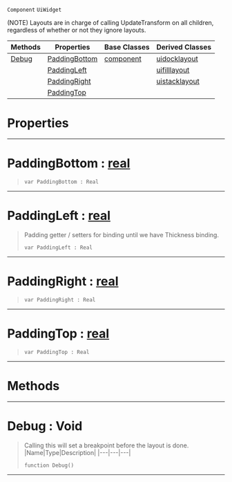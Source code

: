  `Component` `UiWidget`



(NOTE) Layouts are in charge of calling UpdateTransform on all children, regardless of whether or not they ignore layouts.

|Methods|Properties|Base Classes|Derived Classes|
|---|---|---|---|
|[ Debug](https://github.com/ZilchEngine/ZilchDocs/blob/master/code_reference/class_reference/uilayout.markdown#debug-void)|[ PaddingBottom](https://github.com/ZilchEngine/ZilchDocs/blob/master/code_reference/class_reference/uilayout.markdown#paddingbottom-zilch-engin)|[component](https://github.com/ZilchEngine/ZilchDocs/blob/master/code_reference/class_reference/component.markdown)|[uidocklayout](https://github.com/ZilchEngine/ZilchDocs/blob/master/code_reference/class_reference/uidocklayout.markdown)|
| |[ PaddingLeft](https://github.com/ZilchEngine/ZilchDocs/blob/master/code_reference/class_reference/uilayout.markdown#paddingleft-zilch-engine)| |[uifilllayout](https://github.com/ZilchEngine/ZilchDocs/blob/master/code_reference/class_reference/uifilllayout.markdown)|
| |[ PaddingRight](https://github.com/ZilchEngine/ZilchDocs/blob/master/code_reference/class_reference/uilayout.markdown#paddingright-zilch-engine)| |[uistacklayout](https://github.com/ZilchEngine/ZilchDocs/blob/master/code_reference/class_reference/uistacklayout.markdown)|
| |[ PaddingTop](https://github.com/ZilchEngine/ZilchDocs/blob/master/code_reference/class_reference/uilayout.markdown#paddingtop-zilch-engine-d)| | |


 #  Properties


---  
 #  PaddingBottom : [real](https://github.com/ZilchEngine/ZilchDocs/blob/master/code_reference/nada_base_types/real.markdown)

> 
> ``` lang=cpp, name=Nada
> var PaddingBottom : Real


---  
 #  PaddingLeft : [real](https://github.com/ZilchEngine/ZilchDocs/blob/master/code_reference/nada_base_types/real.markdown)

> Padding getter / setters for binding until we have Thickness binding.
> ``` lang=cpp, name=Nada
> var PaddingLeft : Real


---  
 #  PaddingRight : [real](https://github.com/ZilchEngine/ZilchDocs/blob/master/code_reference/nada_base_types/real.markdown)

> 
> ``` lang=cpp, name=Nada
> var PaddingRight : Real


---  
 #  PaddingTop : [real](https://github.com/ZilchEngine/ZilchDocs/blob/master/code_reference/nada_base_types/real.markdown)

> 
> ``` lang=cpp, name=Nada
> var PaddingTop : Real


---  
 #  Methods


---  
 #  Debug : Void

> Calling this will set a breakpoint before the layout is done.
> |Name|Type|Description|
> |---|---|---|
> ``` lang=cpp, name=Nada
> function Debug()
> ``` 


---  
 

 